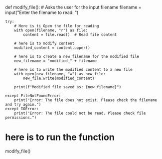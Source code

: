   
def modify_file():
    # Asks the user for the input filename
    filename = input("Enter the filename to read: ")

    try:
        # Here is ti Open the file for reading
        with open(filename, "r") as file:
            content = file.read()  # Read file content
        
        # here is to modify content 
        modified_content = content.upper()

        # here is to create a new filename for the modified file
        new_filename = "modified_" + filename

        # here is to write the modified content to a new file
        with open(new_filename, "w") as new_file:
            new_file.write(modified_content)

        print(f"Modified file saved as: {new_filename}")

    except FileNotFoundError:
        print("Error: The file does not exist. Please check the filename and try again.")
    except IOError:
        print("Error: The file could not be read. Please check file permissions.")

# here is to run the function
modify_file()
